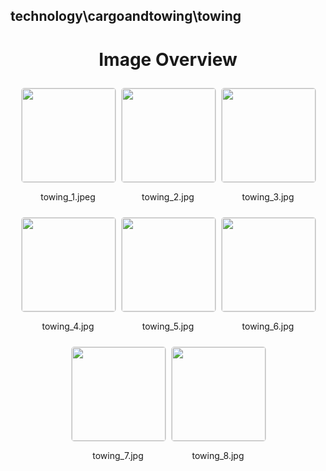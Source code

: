 ## technology\cargoandtowing\towing

<style>
    .image-gallery {
        display: flex;
        flex-wrap: wrap;
        gap: 10px;
        justify-content: center;
        padding: 10px;
    }
    .image-gallery img {
        width: 150px;
        height: auto;
        border: 1px solid #ddd;
        border-radius: 5px;
    }
    .image-gallery div {
        flex: 1 1 calc(33.333% - 20px); /* Three images per row on large screens */
        max-width: 150px;
        text-align: center;
    }
    @media (max-width: 768px) {
        .image-gallery div {
            flex: 1 1 calc(50% - 20px); /* Two images per row on medium screens */
        }
    }
    @media (max-width: 480px) {
        .image-gallery div {
            flex: 1 1 100%; /* One image per row on small screens */
        }
    }
</style>
<h1 style ="text-align: center;"> Image Overview </h1> <div class="image-gallery">
<div>
<img src="https://media.evkx.net/multimedia/technology/cargoandtowing/towing/towing_1_st.jpeg">
<p>towing_1.jpeg</p>
</div>
<div>
<img src="https://media.evkx.net/multimedia/technology/cargoandtowing/towing/towing_2_st.jpg">
<p>towing_2.jpg</p>
</div>
<div>
<img src="https://media.evkx.net/multimedia/technology/cargoandtowing/towing/towing_3_st.jpg">
<p>towing_3.jpg</p>
</div>
<div>
<img src="https://media.evkx.net/multimedia/technology/cargoandtowing/towing/towing_4_st.jpg">
<p>towing_4.jpg</p>
</div>
<div>
<img src="https://media.evkx.net/multimedia/technology/cargoandtowing/towing/towing_5_st.jpg">
<p>towing_5.jpg</p>
</div>
<div>
<img src="https://media.evkx.net/multimedia/technology/cargoandtowing/towing/towing_6_st.jpg">
<p>towing_6.jpg</p>
</div>
<div>
<img src="https://media.evkx.net/multimedia/technology/cargoandtowing/towing/towing_7_st.jpg">
<p>towing_7.jpg</p>
</div>
<div>
<img src="https://media.evkx.net/multimedia/technology/cargoandtowing/towing/towing_8_st.jpg">
<p>towing_8.jpg</p>
</div>
</div>
